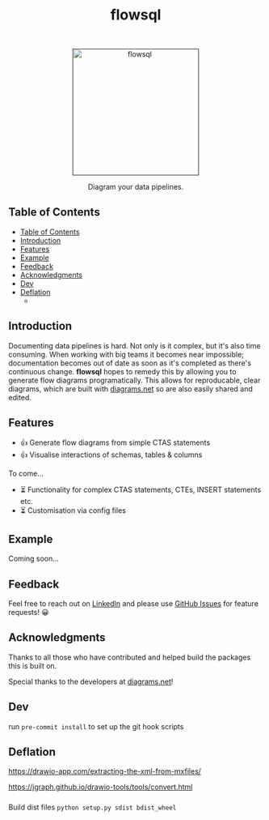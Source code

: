 <h1 align="center">flowsql</h1> <br>
<p align="center">
  <a href="">
    <img alt="flowsql" title="flowsql" src="images/logo.png" width="250">
  </a>
</p>

<p align="center">
  Diagram your data pipelines.
</p>

## Table of Contents

- [Table of Contents](#table-of-contents)
- [Introduction](#introduction)
- [Features](#features)
- [Example](#example)
- [Feedback](#feedback)
- [Acknowledgments](#acknowledgments)
- [Dev](#dev)
- [Deflation](#deflation)
  - [](#)

## Introduction

Documenting data pipelines is hard. Not only is it complex, but it's also time consuming. When working with big teams it becomes near impossible; documentation becomes out of date as soon as it's completed as there's continuous change. **flowsql** hopes to remedy this by allowing you to generate flow diagrams programatically. This allows for reproducable, clear diagrams, which are built with [diagrams.net](diagrams.net) so are also easily shared and edited.


## Features

- 👍 Generate flow diagrams from simple CTAS statements
- 👍 Visualise interactions of schemas, tables & columns

To come...
- ⏳ Functionality for complex CTAS statements, CTEs, INSERT statements etc.
- ⏳ Customisation via config files


## Example

Coming soon...


## Feedback

Feel free to reach out on [LinkedIn](https://www.linkedin.com/in/dominic-herriott/) and please use [GitHub Issues](https://github.com/domherriott/flowsql/issues) for feature requests! :grinning:

## Acknowledgments

Thanks to all those who have contributed and helped build the packages this is built on.

Special thanks to the developers at [diagrams.net](diagrams.net)!

## Dev
run `pre-commit install` to set up the git hook scripts


## Deflation
https://drawio-app.com/extracting-the-xml-from-mxfiles/

https://jgraph.github.io/drawio-tools/tools/convert.html

###

Build dist files
`python setup.py sdist bdist_wheel`
